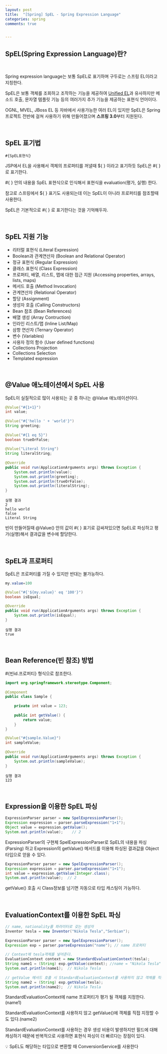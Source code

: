 ```yaml
---
layout: post
title:  "[Spring] SpEL - Spring Expression Language"
categories: spring
comments: true


---
```


## SpEL(Spring Expression Language)란?

<Br/>

Spring expression language는 보통 SpEL로 표기하며 구두로는 스프링 EL이라고 지칭한다.

SpEL은 보통 객체를 조회하고 조작하는 기능을 제공하여 [Unified EL](https://docs.oracle.com/javaee/5/tutorial/doc/bnahq.html)과 유사하지만 메소드 호출, 문자열 템플릿 기능 등의 여러가지 추가 기능을 제공하는 표현식 언어이다.

OGNL, MVEL, JBoss EL 등 자바에서 사용가능한 여러 EL이 있지만 SpEL은 Spring 프로젝트 전반에 걸쳐 사용하기 위해 만들어졌으며 **스프링 3.0**부터 지원된다.

<br/>

## SpEL 표기법

````
#{SpEL표현식}
````

JSP에서 EL을 사용해서 객체의 프로퍼티를 꺼낼때 ${ } 이라고 표기하듯 SpEL은 #{ }로 표기한다.

\#{ } 안의 내용을 SpEL 표현식으로 인식해서 표현식을 evaluation(평가, 실행) 한다.

참고로 스프링에서 ${ } 표기도 사용되는데 이는 SpEL이 아니라 프로퍼티를 참조할때 사용한다.

SpEL은 기본적으로 #{ } 로 표기한다는 것을 기억해두자.

<br/>

## SpEL 지원 기능

- 리터럴 표현식 (Literal Expression)
- Boolean과 관계연산자 (Boolean and Relational Operator)
- 정규 표현식 (Regular Expression)
- 클래스 표현식 (Class Expression)
- 프로퍼티, 배열, 리스트, 맵에 대한 접근 지원 (Accessing properties, arrays, lists, maps)
- 메서드 호출 (Method Invocation)
- 관계연산자 (Relational Operator)
- 할당 (Assignment)
- 생성자 호출 (Calling Constructors)
- Bean 참조 (Bean References)
- 배열 생성 (Array Contruction)
- 인라인 리스트/맵 (Inline List/Map)
- 삼항 연산자 (Ternary Operator)
- 변수 (Variables)
- 사용자 정의 함수 (User defined functions)
- Collections Projection
- Collections Selection
- Templated expression

<br/>

## @Value 애노테이션에서 SpEL 사용

SpEL이 실질적으로 많이 사용되는 곳 중 하나는 @Value 애노테이션이다.

````java
@Value("#{1+1}")
int value;
 
@Value("#{'hello ' + 'world'}")
String greeting;
 
@Value("#{1 eq 5}")
boolean trueOrFalse;
 
@Value("Literal String")
String literalString;
 
@Override
public void run(ApplicationArguments args) throws Exception {
    System.out.println(value);
    System.out.println(greeting);
    System.out.println(trueOrFalse);
    System.out.println(literalString);
}
````

````
실행 결과
2
hello world
false
Literal String
````

빈이 만들어질때 @Value() 안의 값이 #{ } 표기로 감싸져있으면 SpEL로 파싱하고 평가(실행)해서 결과값을 변수에 할당한다.

<br/>

## SpEL과 프로퍼티

SpEL은 프로퍼티를 가질 수 있지만 반대는 불가능하다.

````java
my.value=100
````

````java
@Value("#{'${my.value}' eq '100'}")
boolean isEqual;
 
@Override
public void run(ApplicationArguments args) throws Exception {
    System.out.println(isEqual);
}
````

````
실행 결과
true
````

<br/>

## Bean Reference(빈 참조) 방법

\#{빈id.프로퍼티} 형식으로 참조한다.

````java
import org.springframework.stereotype.Component;
 
@Component
public class Sample {
    
    private int value = 123;
 
    public int getValue() {
        return value;
    }
}
````

````java
@Value("#{sample.Value}")
int sampleValue;
 
@Override
public void run(ApplicationArguments args) throws Exception {
    System.out.println(sampleValue);
}
````

````
실행 결과
123
````

<br/>

## Expression을 이용한 SpEL 파싱

````java
ExpressionParser parser = new SpelExpressionParser();
Expression expression = parser.parseExpression("1+1");
Object value = expression.getValue();
System.out.println(value);    // 2
````

ExpressionParser의 구현체 SpelExpressionParser로 SpEL의 내용을 파싱(Parsing) 하고 Expression의 getValue() 메서드를 이용해 파싱된 결과값을 Object 타입으로 얻을 수 있다.

````java
ExpressionParser parser = new SpelExpressionParser();
Expression expression = parser.parseExpression("1+1");
int value = expression.getValue(Integer.class);
System.out.println(value);  // 2
````

getValue() 호출 시 Class정보를 넘기면 자동으로 타입 캐스팅이 가능하다.

<br/>

## EvaluationContext를 이용한 SpEL 파싱

````java
// name, nationality를 파라미터로 갖는 생성자
Inventor tesla = new Inventor("Nikola Tesla","Serbian");
 
ExpressionParser parser = new SpelExpressionParser();
Expression exp = parser.parseExpression("name"); // name 프로퍼티
 
// Context에 tesla객체를 넣어준다.
EvaluationContext context = new StandardEvaluationContext(tesla);
String name1 = (String) exp.getValue(context); //name = "Nikola Tesla"
System.out.println(name1);  // Nikola Tesla
 
// getValue 메서드 호출 시 StandardEvaluationContext를 사용하지 않고 객체를 직접 지정
String name2 = (String) exp.getValue(tesla);
System.out.println(name2);  // Nikola Tesla
````

StandardEvaluationContext에 name 프로퍼티가 평가 될 객체를 지정한다. (name1)

StandardEvaluationContext를 사용하지 않고 getValue()에 객체를 직접 지정할 수도 있다.(name2)

StandardEvaluationContext를 사용하는 경우 생성 비용이 발생하지만 필드에 대해 캐싱하기 때문에 반복적으로 사용하면 표현식 파싱이 더 빠르다는 장점이 있다.

 

💡 SpEL도 해당하는 타입으로 변환할 때 ConversionService를 사용한다